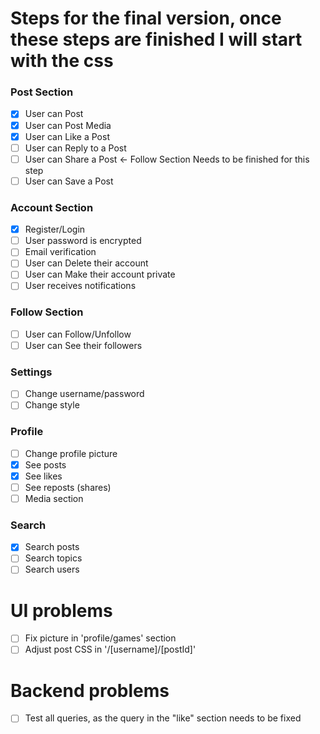 # Steps for the final version, once these steps are finished I will start with the css  

### Post Section 
- [x] User can Post
- [x] User can Post Media 
- [x] User can Like a Post 
- [ ] User can Reply to a Post
- [ ] User can Share a Post <- Follow Section Needs to be finished for this step
- [ ] User can Save a Post

### Account Section
- [x] Register/Login
- [ ] User password is encrypted
- [ ] Email verification
- [ ] User can Delete their account
- [ ] User can Make their account private
- [ ] User receives notifications
  
### Follow Section
- [ ] User can Follow/Unfollow
- [ ] User can See their followers

### Settings
- [ ] Change username/password
- [ ] Change style

### Profile
- [ ] Change profile picture
- [x] See posts
- [x] See likes
- [ ] See reposts (shares)
- [ ] Media section 

### Search
- [x] Search posts
- [ ] Search topics
- [ ] Search users
  
# UI problems
- [ ] Fix picture in 'profile/games' section
- [ ] Adjust post CSS in '/[username]/[postId]'

# Backend problems
- [ ] Test all queries, as the query in the "like" section needs to be fixed
